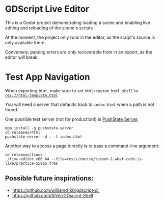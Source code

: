 # GDScript Live Editor

This is a Godot project demonstrating loading a scene and enabling live editing and reloading of the scene's scripts

At the moment, the project only runs in the editor, as the script's source is only available there.

Conversely, parsing errors are only recoverable from in an export, as the editor will break.


# Test App Navigation 

When exporting html, make sure to set `html/custom_html_shell` to [`res://html-template.html`](./html-template.html)

You will need a server that defaults back to `index.html` when a path is not found.

One possible test server (not for production!) is [PushState Server](https://github.com/scottcorgan/pushstate-server/).

```
npm install -g pushstate-server
cd releases/html
pushstate-server -d . -f index.html
```

Another way to access a page directly is to pass a command-line argument:

```
cd releases/linux
./live-editor.x86_64 --file=res://course/lesson-1-what-code-is-like/practice-55916.tres
```

## Possible future inspirations:

- https://github.com/williamd1k0/gdscript-cli
- https://github.com/SjVer/GDscript-Shell